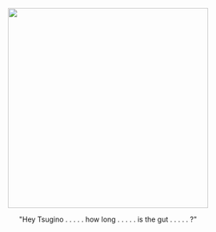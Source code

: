 <p align="center">
  <img src="https://github.com/user-attachments/assets/ab8ff370-5472-460b-86b7-ebd743d119db"width="400">
</p>
<p align="center">
"Hey Tsugino . . . . . how long . . . . . is the gut . . . . . ?"
</p>




